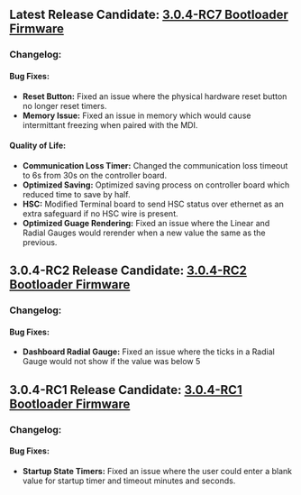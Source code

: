 
## Latest Release Candidate: [3.0.4-RC7 Bootloader Firmware](https://github.com/Altronic-LLC/Altronic-Public-Files/blob/main/DE4000_Firmware_Releases/3.0.4-RC/bootloader_3.0.4-RC7.atf)

### Changelog:

#### Bug Fixes:
- **Reset Button:** Fixed an issue where the physical hardware reset button no longer reset timers.
- **Memory Issue:** Fixed an issue in memory which would cause intermittant freezing when paired with the MDI.

#### Quality of Life:
- **Communication Loss Timer:** Changed the communication loss timeout to 6s from 30s on the controller board.
- **Optimized Saving:** Optimized saving process on controller board which reduced time to save by half.
- **HSC:** Modified Terminal board to send HSC status over ethernet as an extra safeguard if no HSC wire is present.
- **Optimized Guage Rendering:** Fixed an issue where the Linear and Radial Gauges would rerender when a new value the same as the previous.


## 3.0.4-RC2 Release Candidate: [3.0.4-RC2 Bootloader Firmware](https://github.com/Altronic-LLC/Altronic-Public-Files/blob/main/DE4000_Firmware_Releases/3.0.4-RC/bootloader_3.0.4-RC2.atf)

### Changelog:

#### Bug Fixes:
- **Dashboard Radial Gauge:** Fixed an issue where the ticks in a Radial Gauge would not show if the value was below 5

## 3.0.4-RC1 Release Candidate: [3.0.4-RC1 Bootloader Firmware](https://github.com/Altronic-LLC/Altronic-Public-Files/blob/main/DE4000_Firmware_Releases/3.0.4-RC/bootloader_3.0.4-RC1.atf)

### Changelog:

#### Bug Fixes:
- **Startup State Timers:** Fixed an issue where the user could enter a blank value for startup timer and timeout minutes and seconds.
